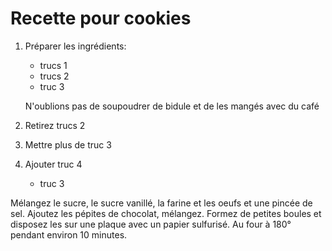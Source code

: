 # Recette pour cookies

1) Préparer les ingrédients:
    - trucs 1
    - trucs 2
    - truc 3

    N'oublions pas de soupoudrer de bidule 
    et de les mangés avec du café
2) Retirez trucs 2
3) Mettre plus de truc 3
4) Ajouter truc 4
    - truc 3 

Mélangez le sucre, le sucre vanillé, la farine et les oeufs et une pincée de sel.
Ajoutez les pépites de chocolat, mélangez.
Formez de petites boules et disposez les sur une plaque avec un papier sulfurisé.
Au four à 180° pendant environ 10 minutes.
